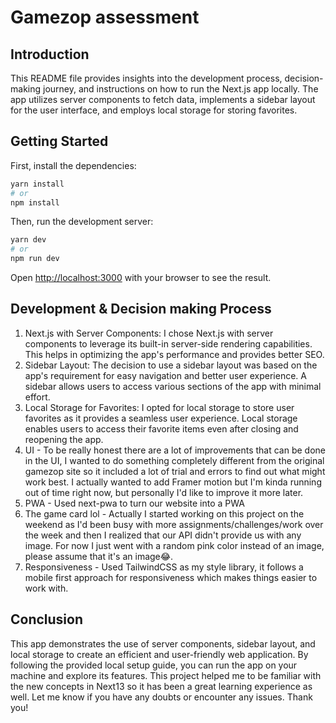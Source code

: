 # Gamezop assessment

## Introduction

This README file provides insights into the development process, decision-making journey, and instructions on how to run the Next.js app locally. The app utilizes server components to fetch data, implements a sidebar layout for the user interface, and employs local storage for storing favorites.

## Getting Started

First, install the dependencies:

```bash
yarn install
# or
npm install
```

Then, run the development server:

```bash
yarn dev
# or
npm run dev


```

Open [http://localhost:3000](http://localhost:3000) with your browser to see the result.

## Development & Decision making Process

1. Next.js with Server Components: I chose Next.js with server components to leverage its built-in server-side rendering capabilities. This helps in optimizing the app's performance and provides better SEO.
2. Sidebar Layout: The decision to use a sidebar layout was based on the app's requirement for easy navigation and better user experience. A sidebar allows users to access various sections of the app with minimal effort.
3. Local Storage for Favorites: I opted for local storage to store user favorites as it provides a seamless user experience. Local storage enables users to access their favorite items even after closing and reopening the app.
4. UI - To be really honest there are a lot of improvements that can be done in the UI, I wanted to do something completely different from the original gamezop site so it included a lot of trial and errors to find out what might work best. I actually wanted to add Framer motion but I'm kinda running out of time right now, but personally I'd like to improve it more later.
5. PWA - Used next-pwa to turn our website into a PWA
6. The game card lol - Actually I started working on this project on the weekend as I'd been busy with more assignments/challenges/work over the week and then I realized that our API didn't provide us with any image. For now I just went with a random pink color instead of an image, please assume that it's an image😂.
7. Responsiveness - Used TailwindCSS as my style library, it follows a mobile first approach for responsiveness which makes things easier to work with.

## Conclusion

This app demonstrates the use of server components, sidebar layout, and local storage to create an efficient and user-friendly web application. By following the provided local setup guide, you can run the app on your machine and explore its features.
This project helped me to be familiar with the new concepts in Next13 so it has been a great learning experience as well. Let me know if you have any doubts or encounter any issues.
Thank you!
